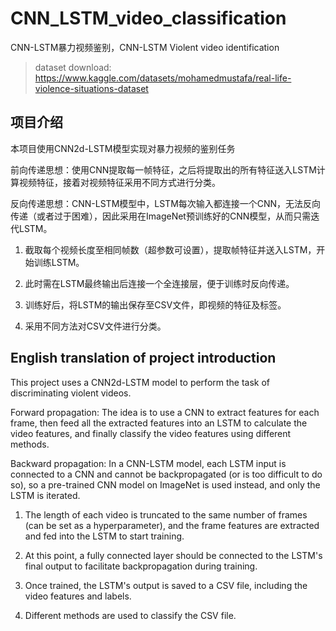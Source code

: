 # CNN_LSTM_video_classification
CNN-LSTM暴力视频鉴别，CNN-LSTM Violent video identification

> dataset download: https://www.kaggle.com/datasets/mohamedmustafa/real-life-violence-situations-dataset

## 项目介绍

本项目使用CNN2d-LSTM模型实现对暴力视频的鉴别任务

前向传递思想：使用CNN提取每一帧特征，之后将提取出的所有特征送入LSTM计算视频特征，接着对视频特征采用不同方式进行分类。

反向传递思想：CNN-LSTM模型中，LSTM每次输入都连接一个CNN，无法反向传递（或者过于困难），因此采用在ImageNet预训练好的CNN模型，从而只需迭代LSTM。


1. 截取每个视频长度至相同帧数（超参数可设置），提取帧特征并送入LSTM，开始训练LSTM。

2. 此时需在LSTM最终输出后连接一个全连接层，便于训练时反向传递。

3. 训练好后，将LSTM的输出保存至CSV文件，即视频的特征及标签。

4. 采用不同方法对CSV文件进行分类。

## English translation of project introduction

This project uses a CNN2d-LSTM model to perform the task of discriminating violent videos.

Forward propagation: The idea is to use a CNN to extract features for each frame, then feed all the extracted features into an LSTM to calculate the video features, and finally classify the video features using different methods.

Backward propagation: In a CNN-LSTM model, each LSTM input is connected to a CNN and cannot be backpropagated (or is too difficult to do so), so a pre-trained CNN model on ImageNet is used instead, and only the LSTM is iterated.

1. The length of each video is truncated to the same number of frames (can be set as a hyperparameter), and the frame features are extracted and fed into the LSTM to start training.

2. At this point, a fully connected layer should be connected to the LSTM's final output to facilitate backpropagation during training.

3. Once trained, the LSTM's output is saved to a CSV file, including the video features and labels.

4. Different methods are used to classify the CSV file.
